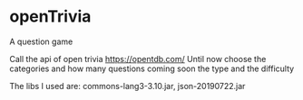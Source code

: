 # openTrivia
A question game 

Call the api of open trivia https://opentdb.com/
Until now choose the categories and how many questions
coming soon the type and the difficulty

The libs I used are: 
commons-lang3-3.10.jar, 
json-20190722.jar
